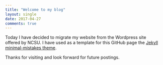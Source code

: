 ```yaml
---
title: "Welcome to my blog"
layout: single
date: 2017-04-27
comments: true
---
```


Today I have decided to migrate my website from the Wordpress site offered by NCSU. I have used as a template for this GitHub page the [Jekyll minimal-mistakes theme][minimal-mistakes].  

Thanks for visiting and look forward for future postings. 

[minimal-mistakes]: https://github.com/mmistakes/minimal-mistakes
